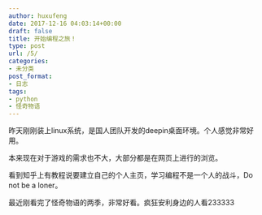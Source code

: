 ```yaml
---
author: huxufeng
date: 2017-12-16 04:03:14+00:00
draft: false
title: 开始编程之旅！
type: post
url: /5/
categories:
- 未分类
post_format:
- 日志
tags:
- python
- 怪奇物语
---
```


昨天刚刚装上linux系统，是国人团队开发的deepin桌面环境。个人感觉非常好用。

本来现在对于游戏的需求也不大，大部分都是在网页上进行的浏览。

看到知乎上有教程说要建立自己的个人主页，学习编程不是一个人的战斗，Do not be a loner。

最近刚看完了怪奇物语的两季，非常好看。疯狂安利身边的人看233333
